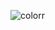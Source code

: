 ![colorr](https://github.com/yunusokur0/ColorHoopClone/assets/114630722/5bbb17f8-7818-42b8-bbbc-a13a28445c83)
